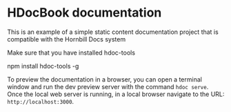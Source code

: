 # HDocBook documentation
This is an example of a simple static content documentation project that is compatible with the Hornbill Docs system

Make sure that you have installed hdoc-tools   

  npm install hdoc-tools -g

To preview the documentation in a browser, you can open a terminal window and run the dev preview server with the 
command `hdoc serve`. Once the local web server is running, in a local browser navigate to the URL: `http://localhost:3000`.

